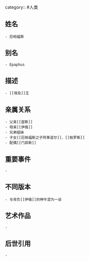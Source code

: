 category:: #人类
## 姓名
	- 厄帕福斯
## 别名
	- Epaphus
## 描述
	- [[埃及]]王
## 亲属关系
	- 父亲[[宙斯]]
	- 母亲[[伊俄]]
	- 兄弟姐妹
	- 子女[[厄帕福斯之子阿革诺尔]]、[[柏罗斯]]
	- 配偶[[门菲斯]]
## 重要事件
	-
## 不同版本
	- 与背负[[伊俄]]的神牛混为一谈
## 艺术作品
	-
## 后世引用
	-
